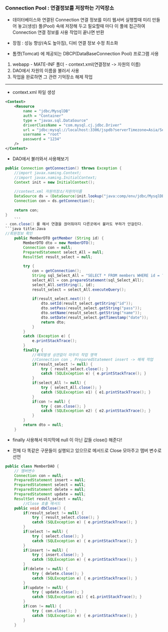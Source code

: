 ### Connection Pool : 연결정보를 저장하는 기억장소
- 데이터베이스와 연결된 Connection 연결 정보를 미리 웹서버 실행할때 미리 만들어 놓고(생성) 풀(Pool) 속에 저장해 두고 필요할때 마다 이 풀에 접근하여 Connection 연결 정보를 사용 작업이 끝나면 반환
- 장점 : 성능 향상(속도 높아짐), 디비 연결 정보 수정 최소화

- 톰캣(Tomcat) 에 제공되는 DBCP(DataBaseConnection Pool) 프로그램 사용
1) webapp - MATE-INF 폴더 - context.xml(연결정보 -> 자원의 이름)
2) DAO에서 자원의 이름을 불러서 사용
3) 작업을 완료하면 그 관련 기억장소 해제 작업
---
- context.xml 파일 생성
```xml title:Context.xml
<Context>
	<Resource
		name = "jdbc/MysqlDB"
		auth = "Container"
		type = "javax.sql.DataSource"
		driverClassName = "com.mysql.cj.jdbc.Driver"
		url = "jdbc:mysql://localhost:3306/jspdb?serverTimezone=Asia/Seoul"
		username = "root"
		password = "1234"
	/>
</Context>
```

- DAO에서 불러와서 사용해보기
```java title:Java
public Connection getConnection() throws Exception {
	//import javax.naming.Context;
	//import javax.naming.InitialContext;
	Context init = new InitialContext();
	
	//context.xml 자원의장소/자원의이름
	DataSource ds = (DataSource)init.lookup("java:comp/env/jdbc/MysqlDB");
	Connection con = ds.getConnection();
	
	return con;
}
	```
- con.close() 를 해서 연결을 끊어줘야지 다른곳에서 불러도 부하가 안걸린다.
```java title:Java
//회원정보 확인
	public MemberDTO getMember (String id) {
		MemberDTO dto = new MemberDTO();
		Connection con = null;
		PreparedStatement select_All = null;
		ResultSet result_select = null;
		
		try {
			con = getConnection();
			String sql_Select_All = "SELECT * FROM members WHERE id = ?";
		    select_All = con.prepareStatement(sql_Select_All);
		    select_All.setString(1, id);
		    result_select = select_All.executeQuery();
			
		    if(result_select.next()) {
		    	dto.setId(result_select.getString("id"));
		    	dto.setPass(result_select.getString("pass"));
		    	dto.setName(result_select.getString("name"));
		    	dto.setDate(result_select.getTimestamp("date"));
		    	return dto;
		    }
		}
		catch (Exception e) {
			e.printStackTrace();
		}
		finally {
			//예외발생 상관없이 마무리 작업 영역
			//Connection con , PreparedStatement insert -> 해제 작업 
			if(result_select != null) {
				try { result_select.close(); }
				catch (SQLException e) { e.printStackTrace(); }
			}
			if(select_All != null) {
				try { select_All.close(); }
				catch (SQLException e1) { e1.printStackTrace(); }
			}
			if(con != null) {
				try { con.close(); }
				catch (SQLException e2) { e2.printStackTrace(); }
			}
		}
		return dto = null;
	}
```
- finally 사용해서 마지막에 null 이 아닌 값들 close() 해준다!

- 전체 다 똑같은 구문들이 실행되고 있으므로 메서드로 Close 모아주고 맴버 변수로 선언
```java title:Java
public class MemberDAO {
	// 멤버변수 
	Connection con = null;
	PreparedStatement insert = null;
	PreparedStatement select = null;
	PreparedStatement delete = null;
	PreparedStatement update = null;
	ResultSet result_select = null;
		//Close 호출 메서드
	public void dbClose() {
		if(result_select != null) {
			try { result_select.close(); }
			catch (SQLException e) { e.printStackTrace(); }
		}
		if(select != null) {
			try { select.close(); }
			catch (SQLException e) { e.printStackTrace(); }
		}
		if(insert != null) {
			try { insert.close(); }
			catch (SQLException e) { e.printStackTrace(); }
		}
		if(delete != null) {
			try { delete.close(); }
			catch (SQLException e) { e.printStackTrace(); }
		}
		if(update != null) {
			try { update.close(); }
			catch (SQLException e1) { e1.printStackTrace(); }
		}
		if(con != null) {
			try { con.close(); }
			catch (SQLException e) { e.printStackTrace(); }
		}
	}
```